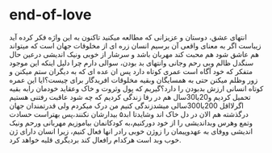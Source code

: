 # end-of-love
انتهای عشق، دوستان و عزیزانی که مطالعه میکنید تاکنون به این واژه فکر کرده آید  زیباست اگر به معنای واقعی آن برسیم انسان زره ای از مخلوقات جهان است که میتواند  هم عاشق شود هم محبت کند مهربان باشد و سرشار از خوبی ونیک اندیشی درعین حال  سنگدل ظالم وبی رحم  وجانی وانتهای بد بودن، سوالی دارم چرا دلیل اینکه  این  موجود متفکر  که خود آگاه است عمری کوتاه دارد پس ان عده ای که به دیگران ستم میکنن و زور وظلم میکنن حتی به همسایگان وبقیه مخلوقات افریدگار برای چیست؟ایا این عمره کوتاه انسانی ارزش بدبودن را دارد؟گیریم که پول وثروت و خاک وعقاید خودمان رابه بقیه تحمیل کردیم و20یا30سال هم در رفا زندگی کردیم که چه شود عاقبت رفتنی هستیم اگرلااقل 200یا300سالی میشدزندگی کنیم من درک میکردم ولی قدرتمندان جهان درگذشته هم الان در دل خاک اند وشایدتا ابد۵ بیدارشان نکنند،پس بهتراست حسادت وتمع وهرس وبداندیشی را از خود دورکنیم،به کودکانمان بیاموزیم مهربانی ورحم ونیک اندیشی ووفای به عهدوپیمان را زوژن خوبی رادر انها فعال کنیم، زیرا انسان دارای ژن خوب وبد است هرکدام رافعال کند بردیگری قلبه خواهد کرد.
